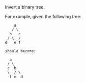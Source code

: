 Invert a binary tree.

For example, given the following tree:

```
    a
   / \
  b   c
 / \  /
d   e f

```
```
should become:

  a
 / \
 c  b
 \  / \
  f e  d

```
